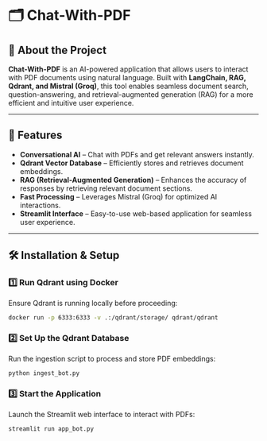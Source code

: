 # 🗂️ Chat-With-PDF

## 📌 About the Project
**Chat-With-PDF** is an AI-powered application that allows users to interact with PDF documents using natural language. Built with **LangChain, RAG, Qdrant, and Mistral (Groq)**, this tool enables seamless document search, question-answering, and retrieval-augmented generation (RAG) for a more efficient and intuitive user experience.

---

## 🚀 Features
- **Conversational AI** – Chat with PDFs and get relevant answers instantly.
- **Qdrant Vector Database** – Efficiently stores and retrieves document embeddings.
- **RAG (Retrieval-Augmented Generation)** – Enhances the accuracy of responses by retrieving relevant document sections.
- **Fast Processing** – Leverages Mistral (Groq) for optimized AI interactions.
- **Streamlit Interface** – Easy-to-use web-based application for seamless user experience.

---

## 🛠️ Installation & Setup
### 1️⃣ Run Qdrant using Docker
Ensure Qdrant is running locally before proceeding:
```bash
docker run -p 6333:6333 -v .:/qdrant/storage/ qdrant/qdrant
```

### 2️⃣ Set Up the Qdrant Database
Run the ingestion script to process and store PDF embeddings:
```bash
python ingest_bot.py
```

### 3️⃣ Start the Application
Launch the Streamlit web interface to interact with PDFs:
```bash
streamlit run app_bot.py
```
